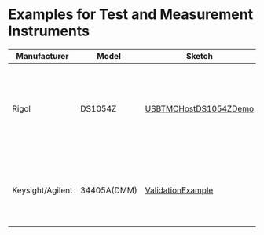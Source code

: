 # Examples for Test and Measurement Instruments


| Manufacturer        | Model              | Sketch  | Description  |
|---------------------|--------------------|-|-|
| Rigol               | DS1054Z            |  [USBTMCHostDS1054ZDemo](USBTMCHostDS1054ZDemo)| RUN/STOP, change channle settings, and change measurement settings. The demonstration is [here](https://youtu.be/sLFJQBhXwgE). |
| Keysight/Agilent    | 34405A(DMM) |  [ValidationExample](ValidationExample)| Specifying VID, PID, and serial number.(Specifying the serial number is disabled) |
